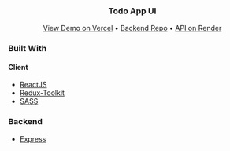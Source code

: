 <p align="center">
    <h3 align="center">Todo App UI</h3>
        <p align="center">
            <a href="https://todoapp-ui-cyan.vercel.app/">View Demo on Vercel</a>
             • 
            <a href="https://github.com/elifnurkarakoc/todoapp-api">Backend Repo</a>
              • 
            <a href="https://todoapp-api-3wdz.onrender.com/todos">API on Render</a>
        </p>
</p>

### Built With
#### Client
* [ReactJS](https://reactjs.org/)
* [Redux-Toolkit](https://redux-toolkit.js.org/)
* [SASS](https://sass-lang.com/)

### Backend
* [Express](https://expressjs.com/)

